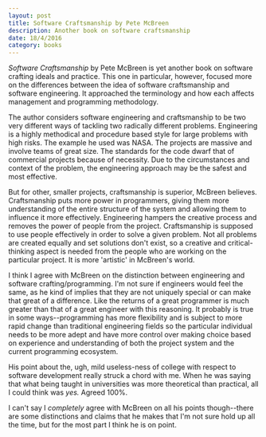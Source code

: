 ```yaml
---
layout: post
title: Software Craftsmanship by Pete McBreen
description: Another book on software craftsmanship
date: 18/4/2016
category: books
---
```


*Software Craftsmanship* by Pete McBreen is yet another book on software crafting ideals and practice. This one in particular, however, focused more on the differences between the idea of software craftsmanship and software engineering. It approached the terminology and how each affects management and programming methodology.

The author considers software engineering and craftsmanship to be two very different ways of tackling two radically different problems. Engineering is a highly methodical and procedure based style for large problems with high risks. The example he used was NASA. The projects are massive and involve teams of great size. The standards for the code dwarf that of commercial projects because of necessity. Due to the circumstances and context of the problem, the engineering approach may be the safest and most effective.

But for other, smaller projects, craftsmanship is superior, McBreen believes. Craftsmanship puts more power in programmers, giving them more understanding of the entire structure of the system and allowing them to influence it more effectively. Engineering hampers the creative process and removes the power of people from the project. Craftsmanship is supposed to use people effectively in order to solve a given problem. Not all problems are created equally and set solutions don't exist, so a creative and critical-thinking aspect is needed from the people who are working on the particular project. It is more 'artistic' in McBreen's world.

I think I agree with McBreen on the distinction between engineering and software crafting/programming. I'm not sure if engineers would feel the same, as he kind of implies that they are not uniquely special or can make that great of a difference. Like the returns of a great programmer is much greater than that of a great engineer with this reasoning. It probably is true in some ways--programming has more flexibility and is subject to more rapid change than traditional engineering fields so the particular individual needs to be more adept and have more control over making choice based on experience and understanding of both the project system and the current programming ecosystem.

His point about the, ugh, mild useless-ness of college with respect to software development really struck a chord with me. When he was saying that what being taught in universities was more theoretical than practical, all I could think was *yes.* Agreed 100%.

I can't say I *completely* agree with McBreen on all his points though--there are some distinctions and claims that he makes that I'm not sure hold up all the time, but for the most part I think he is on point.
